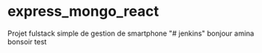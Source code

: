 # express_mongo_react
Projet fulstack simple de gestion de smartphone
"# jenkins" 
bonjour amina
bonsoir test

